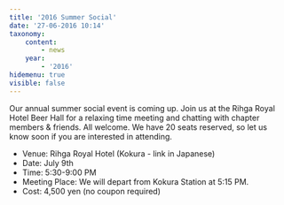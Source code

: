 ```yaml
---
title: '2016 Summer Social'
date: '27-06-2016 10:14'
taxonomy:
    content:
        - news
    year:
        - '2016'
hidemenu: true
visible: false
---
```


Our annual summer social event is coming up. Join us at the Rihga Royal Hotel Beer Hall for a relaxing time meeting and chatting with chapter members & friends. All welcome. We have 20 seats reserved, so let us know soon if you are interested in attending.

* Venue: Rihga Royal Hotel (Kokura - link in Japanese)
* Date: July 9th
* Time: 5:30-9:00 PM
* Meeting Place: We will depart from Kokura Station at 5:15 PM.
* Cost: 4,500 yen (no coupon required)

